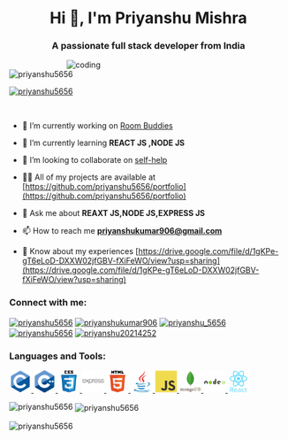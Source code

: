 <h1 align="center">Hi 👋, I'm Priyanshu Mishra</h1>
<h3 align="center">A passionate full stack developer from India</h3>
<img align="right" alt="coding" width="400" src="https://cdn.dribbble.com/users/1162077/screenshots/3848914/programmer.gif">

<p align="left"> <img src="https://komarev.com/ghpvc/?username=priyanshu5656&label=Profile%20views&color=0e75b6&style=flat" alt="priyanshu5656" /> </p>

<p align="left"> <a href="https://github.com/ryo-ma/github-profile-trophy"><img src="https://github-profile-trophy.vercel.app/?username=priyanshu5656" alt="priyanshu5656" /></a> </p>

<p align="left"> <a href="https://twitter.com/" target="blank"><img src="https://img.shields.io/twitter/follow/?logo=twitter&style=for-the-badge" alt="" /></a> </p>

- 🔭 I’m currently working on [Room Buddies](https://github.com/mehulgarg0007/RoomBuddies)

- 🌱 I’m currently learning **REACT JS ,NODE JS**

- 👯 I’m looking to collaborate on [self-help](https://github.com/bharatnav/Team-WebAcheivers)

- 👨‍💻 All of my projects are available at [https://github.com/priyanshu5656/portfolio](https://github.com/priyanshu5656/portfolio)

- 💬 Ask me about **REAXT JS,NODE JS,EXPRESS JS**

- 📫 How to reach me **priyanshukumar906@gmail.com**

- 📄 Know about my experiences [https://drive.google.com/file/d/1gKPe-gT6eLoD-DXXW02jfGBV-fXiFeWO/view?usp=sharing](https://drive.google.com/file/d/1gKPe-gT6eLoD-DXXW02jfGBV-fXiFeWO/view?usp=sharing)

<h3 align="left">Connect with me:</h3>
<p align="left">
<a href="https://linkedin.com/in/priyanshu5656" target="blank"><img align="center" src="https://raw.githubusercontent.com/rahuldkjain/github-profile-readme-generator/master/src/images/icons/Social/linked-in-alt.svg" alt="priyanshu5656" height="30" width="40" /></a>
<a href="https://instagram.com/priyanshukumar906" target="blank"><img align="center" src="https://raw.githubusercontent.com/rahuldkjain/github-profile-readme-generator/master/src/images/icons/Social/instagram.svg" alt="priyanshukumar906" height="30" width="40" /></a>
<a href="https://www.codechef.com/users/priyanshu_5656" target="blank"><img align="center" src="https://cdn.jsdelivr.net/npm/simple-icons@3.1.0/icons/codechef.svg" alt="priyanshu_5656" height="30" width="40" /></a>
<a href="https://codeforces.com/profile/priyanshu5656" target="blank"><img align="center" src="https://raw.githubusercontent.com/rahuldkjain/github-profile-readme-generator/master/src/images/icons/Social/codeforces.svg" alt="priyanshu5656" height="30" width="40" /></a>
<a href="https://www.leetcode.com/priyanshu20214252" target="blank"><img align="center" src="https://raw.githubusercontent.com/rahuldkjain/github-profile-readme-generator/master/src/images/icons/Social/leet-code.svg" alt="priyanshu20214252" height="30" width="40" /></a>
</p>

<h3 align="left">Languages and Tools:</h3>
<p align="left"> <a href="https://www.cprogramming.com/" target="_blank" rel="noreferrer"> <img src="https://raw.githubusercontent.com/devicons/devicon/master/icons/c/c-original.svg" alt="c" width="40" height="40"/> </a> <a href="https://www.w3schools.com/cpp/" target="_blank" rel="noreferrer"> <img src="https://raw.githubusercontent.com/devicons/devicon/master/icons/cplusplus/cplusplus-original.svg" alt="cplusplus" width="40" height="40"/> </a> <a href="https://www.w3schools.com/css/" target="_blank" rel="noreferrer"> <img src="https://raw.githubusercontent.com/devicons/devicon/master/icons/css3/css3-original-wordmark.svg" alt="css3" width="40" height="40"/> </a> <a href="https://expressjs.com" target="_blank" rel="noreferrer"> <img src="https://raw.githubusercontent.com/devicons/devicon/master/icons/express/express-original-wordmark.svg" alt="express" width="40" height="40"/> </a> <a href="https://www.w3.org/html/" target="_blank" rel="noreferrer"> <img src="https://raw.githubusercontent.com/devicons/devicon/master/icons/html5/html5-original-wordmark.svg" alt="html5" width="40" height="40"/> </a> <a href="https://www.java.com" target="_blank" rel="noreferrer"> <img src="https://raw.githubusercontent.com/devicons/devicon/master/icons/java/java-original.svg" alt="java" width="40" height="40"/> </a> <a href="https://developer.mozilla.org/en-US/docs/Web/JavaScript" target="_blank" rel="noreferrer"> <img src="https://raw.githubusercontent.com/devicons/devicon/master/icons/javascript/javascript-original.svg" alt="javascript" width="40" height="40"/> </a> <a href="https://www.mongodb.com/" target="_blank" rel="noreferrer"> <img src="https://raw.githubusercontent.com/devicons/devicon/master/icons/mongodb/mongodb-original-wordmark.svg" alt="mongodb" width="40" height="40"/> </a> <a href="https://nodejs.org" target="_blank" rel="noreferrer"> <img src="https://raw.githubusercontent.com/devicons/devicon/master/icons/nodejs/nodejs-original-wordmark.svg" alt="nodejs" width="40" height="40"/> </a> <a href="https://reactjs.org/" target="_blank" rel="noreferrer"> <img src="https://raw.githubusercontent.com/devicons/devicon/master/icons/react/react-original-wordmark.svg" alt="react" width="40" height="40"/> </a> </p>

<p><img align="left" src="https://github-readme-stats.vercel.app/api/top-langs?username=priyanshu5656&show_icons=true&locale=en&layout=compact" alt="priyanshu5656" /></p>

<p>&nbsp;<img align="center" src="https://github-readme-stats.vercel.app/api?username=priyanshu5656&show_icons=true&locale=en" alt="priyanshu5656" /></p>

<p><img align="center" src="https://github-readme-streak-stats.herokuapp.com/?user=priyanshu5656&" alt="priyanshu5656" /></p>

